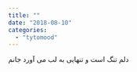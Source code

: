 ```yaml
---
title: ""
date: "2018-08-10"
categories: 
  - "tytomood"
---
```


دلم تنگ است و تنهایی به لب می آورد جانم
